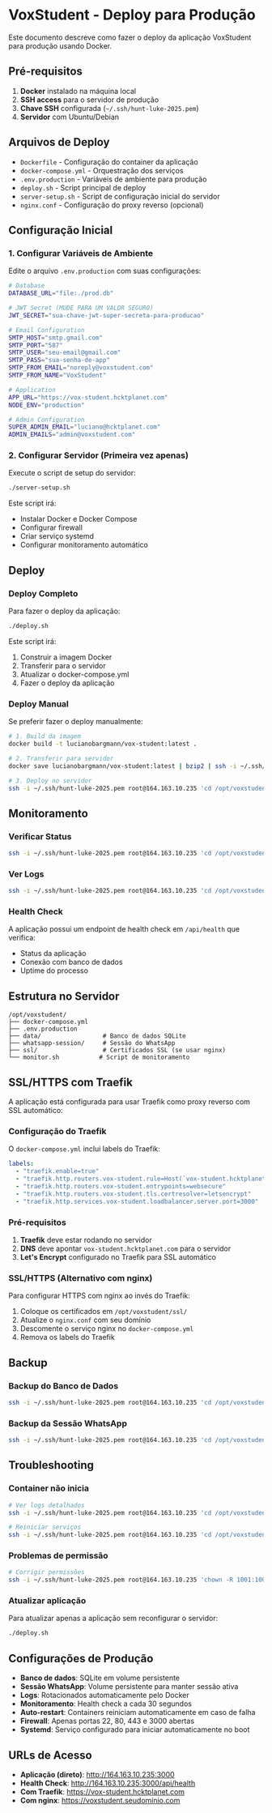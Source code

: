 # VoxStudent - Deploy para Produção

Este documento descreve como fazer o deploy da aplicação VoxStudent para produção usando Docker.

## Pré-requisitos

1. **Docker** instalado na máquina local
2. **SSH access** para o servidor de produção
3. **Chave SSH** configurada (`~/.ssh/hunt-luke-2025.pem`)
4. **Servidor** com Ubuntu/Debian

## Arquivos de Deploy

- `Dockerfile` - Configuração do container da aplicação
- `docker-compose.yml` - Orquestração dos serviços
- `.env.production` - Variáveis de ambiente para produção
- `deploy.sh` - Script principal de deploy
- `server-setup.sh` - Script de configuração inicial do servidor
- `nginx.conf` - Configuração do proxy reverso (opcional)

## Configuração Inicial

### 1. Configurar Variáveis de Ambiente

Edite o arquivo `.env.production` com suas configurações:

```bash
# Database
DATABASE_URL="file:./prod.db"

# JWT Secret (MUDE PARA UM VALOR SEGURO)
JWT_SECRET="sua-chave-jwt-super-secreta-para-producao"

# Email Configuration
SMTP_HOST="smtp.gmail.com"
SMTP_PORT="587"
SMTP_USER="seu-email@gmail.com"
SMTP_PASS="sua-senha-de-app"
SMTP_FROM_EMAIL="noreply@voxstudent.com"
SMTP_FROM_NAME="VoxStudent"

# Application
APP_URL="https://vox-student.hcktplanet.com"
NODE_ENV="production"

# Admin Configuration
SUPER_ADMIN_EMAIL="luciano@hcktplanet.com"
ADMIN_EMAILS="admin@voxstudent.com"
```

### 2. Configurar Servidor (Primeira vez apenas)

Execute o script de setup do servidor:

```bash
./server-setup.sh
```

Este script irá:
- Instalar Docker e Docker Compose
- Configurar firewall
- Criar serviço systemd
- Configurar monitoramento automático

## Deploy

### Deploy Completo

Para fazer o deploy da aplicação:

```bash
./deploy.sh
```

Este script irá:
1. Construir a imagem Docker
2. Transferir para o servidor
3. Atualizar o docker-compose.yml
4. Fazer o deploy da aplicação

### Deploy Manual

Se preferir fazer o deploy manualmente:

```bash
# 1. Build da imagem
docker build -t lucianobargmann/vox-student:latest .

# 2. Transferir para servidor
docker save lucianobargmann/vox-student:latest | bzip2 | ssh -i ~/.ssh/hunt-luke-2025.pem root@164.163.10.235 'bunzip2 | docker load'

# 3. Deploy no servidor
ssh -i ~/.ssh/hunt-luke-2025.pem root@164.163.10.235 'cd /opt/voxstudent && docker-compose up -d'
```

## Monitoramento

### Verificar Status

```bash
ssh -i ~/.ssh/hunt-luke-2025.pem root@164.163.10.235 'cd /opt/voxstudent && docker-compose ps'
```

### Ver Logs

```bash
ssh -i ~/.ssh/hunt-luke-2025.pem root@164.163.10.235 'cd /opt/voxstudent && docker-compose logs -f'
```

### Health Check

A aplicação possui um endpoint de health check em `/api/health` que verifica:
- Status da aplicação
- Conexão com banco de dados
- Uptime do processo

## Estrutura no Servidor

```
/opt/voxstudent/
├── docker-compose.yml
├── .env.production
├── data/                 # Banco de dados SQLite
├── whatsapp-session/     # Sessão do WhatsApp
├── ssl/                  # Certificados SSL (se usar nginx)
└── monitor.sh           # Script de monitoramento
```

## SSL/HTTPS com Traefik

A aplicação está configurada para usar Traefik como proxy reverso com SSL automático:

### Configuração do Traefik

O `docker-compose.yml` inclui labels do Traefik:

```yaml
labels:
  - "traefik.enable=true"
  - "traefik.http.routers.vox-student.rule=Host(`vox-student.hcktplanet.com`)"
  - "traefik.http.routers.vox-student.entrypoints=websecure"
  - "traefik.http.routers.vox-student.tls.certresolver=letsencrypt"
  - "traefik.http.services.vox-student.loadbalancer.server.port=3000"
```

### Pré-requisitos

1. **Traefik** deve estar rodando no servidor
2. **DNS** deve apontar `vox-student.hcktplanet.com` para o servidor
3. **Let's Encrypt** configurado no Traefik para SSL automático

### SSL/HTTPS (Alternativo com nginx)

Para configurar HTTPS com nginx ao invés do Traefik:

1. Coloque os certificados em `/opt/voxstudent/ssl/`
2. Atualize o `nginx.conf` com seu domínio
3. Descomente o serviço nginx no `docker-compose.yml`
4. Remova os labels do Traefik

## Backup

### Backup do Banco de Dados

```bash
ssh -i ~/.ssh/hunt-luke-2025.pem root@164.163.10.235 'cd /opt/voxstudent && cp data/prod.db data/prod.db.backup.$(date +%Y%m%d_%H%M%S)'
```

### Backup da Sessão WhatsApp

```bash
ssh -i ~/.ssh/hunt-luke-2025.pem root@164.163.10.235 'cd /opt/voxstudent && tar -czf whatsapp-session-backup-$(date +%Y%m%d_%H%M%S).tar.gz whatsapp-session/'
```

## Troubleshooting

### Container não inicia

```bash
# Ver logs detalhados
ssh -i ~/.ssh/hunt-luke-2025.pem root@164.163.10.235 'cd /opt/voxstudent && docker-compose logs vox-student'

# Reiniciar serviços
ssh -i ~/.ssh/hunt-luke-2025.pem root@164.163.10.235 'cd /opt/voxstudent && docker-compose restart'
```

### Problemas de permissão

```bash
# Corrigir permissões
ssh -i ~/.ssh/hunt-luke-2025.pem root@164.163.10.235 'chown -R 1001:1001 /opt/voxstudent/data /opt/voxstudent/whatsapp-session'
```

### Atualizar aplicação

Para atualizar apenas a aplicação sem reconfigurar o servidor:

```bash
./deploy.sh
```

## Configurações de Produção

- **Banco de dados**: SQLite em volume persistente
- **Sessão WhatsApp**: Volume persistente para manter sessão ativa
- **Logs**: Rotacionados automaticamente pelo Docker
- **Monitoramento**: Health check a cada 30 segundos
- **Auto-restart**: Containers reiniciam automaticamente em caso de falha
- **Firewall**: Apenas portas 22, 80, 443 e 3000 abertas
- **Systemd**: Serviço configurado para iniciar automaticamente no boot

## URLs de Acesso

- **Aplicação (direto)**: http://164.163.10.235:3000
- **Health Check**: http://164.163.10.235:3000/api/health
- **Com Traefik**: https://vox-student.hcktplanet.com
- **Com nginx**: https://voxstudent.seudominio.com
